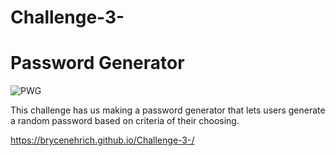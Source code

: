 # Challenge-3-

# Password Generator

![PWG](https://user-images.githubusercontent.com/104800943/178637073-97ab5c20-c7d4-4c03-bb2d-0a703c5f508e.PNG)


This challenge has us making a password generator that lets users generate a random password based on criteria of their choosing. 

https://brycenehrich.github.io/Challenge-3-/
